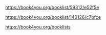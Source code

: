 https://book4you.org/booklist/59312/e52f5e


https://book4you.org/booklist/140126/c7bfce


https://book4you.org/booklists
